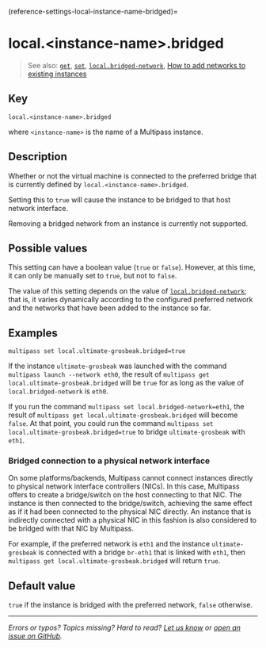 (reference-settings-local-instance-name-bridged)=
# local.\<instance-name\>.bridged

> See also: [`get`](/reference/command-line-interface/get), [`set`](/reference/command-line-interface/set), [`local.bridged-network`](/reference/settings/local-bridged-network), [How to add networks to existing instances](/how-to-guides/manage-instances/add-a-network-to-an-existing-instance)

## Key

`local.<instance-name>.bridged`

where `<instance-name>` is the name of a Multipass instance.

## Description

Whether or not the virtual machine is connected to the preferred bridge that is currently defined by `local.<instance-name>.bridged`. 

Setting this to `true` will cause the instance to be bridged to that host network interface. 

Removing a bridged network from an instance is currently not supported.

## Possible values

This setting can have a boolean value (`true` or `false`). However, at this time, it can only be manually set to `true`, but not to `false`.

The value of this setting depends on the value of [`local.bridged-network`](/reference/settings/local-bridged-network); that is, it varies dynamically according to the configured preferred network and the networks that have been added to the instance so far. 

## Examples

`multipass set local.ultimate-grosbeak.bridged=true`

If the instance `ultimate-grosbeak` was launched with the command `multipass launch --network eth0`, the result of `multipass get local.ultimate-grosbeak.bridged` will be `true` for as long as the value of `local.bridged-network` is `eth0`. 

If you run the command `multipass set local.bridged-network=eth1`, the result of `multipass get local.ultimate-grosbeak.bridged` will become `false`. At that point, you could run the command `multipass set local.ultimate-grosbeak.bridged=true` to bridge `ultimate-grosbeak` with `eth1`.

### Bridged connection to a physical network interface

On some platforms/backends, Multipass cannot connect instances directly to physical network interface controllers (NICs). In this case, Multipass offers to create a bridge/switch on the host connecting to that NIC. The instance is then connected to the bridge/switch, achieving the same effect as if it had been connected to the physical NIC directly. An instance that is indirectly connected with a physical NIC in this fashion is also considered to be bridged with that NIC by Multipass.

For example, if the preferred network is `eth1` and the instance `ultimate-grosbeak` is connected with a bridge `br-eth1` that is linked with `eth1`, then `multipass get local.ultimate-grosbeak.bridged` will return `true`.

## Default value

`true` if the instance is bridged with the preferred network, `false` otherwise.

---

*Errors or typos? Topics missing? Hard to read? <a href="https://docs.google.com/forms/d/e/1FAIpQLSd0XZDU9sbOCiljceh3rO_rkp6vazy2ZsIWgx4gsvl_Sec4Ig/viewform?usp=pp_url&entry.317501128=https://canonical.com/multipass/docs/local.<instance-name>.bridged" target="_blank">Let us know</a> or <a href="https://github.com/canonical/multipass/issues/new/choose" target="_blank">open an issue on GitHub</a>.*

